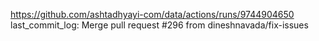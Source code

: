 https://github.com/ashtadhyayi-com/data/actions/runs/9744904650
last_commit_log: Merge pull request #296 from dineshnavada/fix-issues